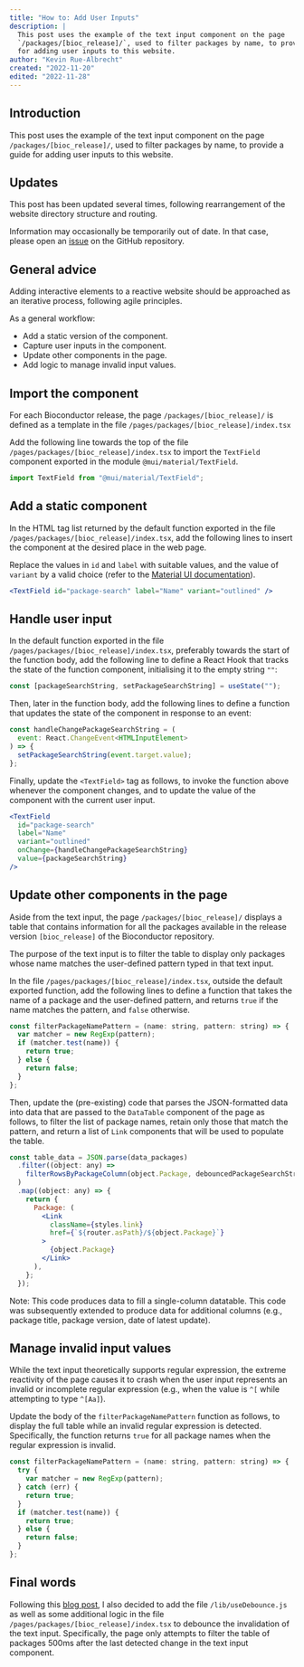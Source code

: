 ```yaml
---
title: "How to: Add User Inputs"
description: |
  This post uses the example of the text input component on the page
  `/packages/[bioc_release]/`, used to filter packages by name, to provide a guide
  for adding user inputs to this website.
author: "Kevin Rue-Albrecht"
created: "2022-11-20"
edited: "2022-11-28"
---
```


## Introduction

This post uses the example of the text input component on the page
`/packages/[bioc_release]/`, used to filter packages by name, to provide a guide
for adding user inputs to this website.

## Updates

This post has been updated several times, following rearrangement of the website
directory structure and routing.

Information may occasionally be temporarily out of date. In that case, please
open an [issue][repository-issues] on the GitHub repository.

## General advice

Adding interactive elements to a reactive website should be approached as an
iterative process, following agile principles.

As a general workflow:

- Add a static version of the component.
- Capture user inputs in the component.
- Update other components in the page.
- Add logic to manage invalid input values.

## Import the component

For each Bioconductor release, the page `/packages/[bioc_release]/` is defined
as a template in the file `/pages/packages/[bioc_release]/index.tsx`

Add the following line towards the top of the file
`/pages/packages/[bioc_release]/index.tsx` to import the `TextField` component
exported in the module `@mui/material/TextField`.

```jsx
import TextField from "@mui/material/TextField";
```

## Add a static component

In the HTML tag list returned by the default function exported in the file
`/pages/packages/[bioc_release]/index.tsx`, add the following lines to insert
the component at the desired place in the web page.

Replace the values in `id` and `label` with suitable values, and the value of
`variant` by a valid choice (refer to the [Material UI
documentation][variant-choices]).

```jsx
<TextField id="package-search" label="Name" variant="outlined" />
```

## Handle user input

In the default function exported in the file
`/pages/packages/[bioc_release]/index.tsx`, preferably towards the start of the
function body, add the following line to define a React Hook that tracks the
state of the function component, initialising it to the empty string `""`:

```jsx
const [packageSearchString, setPackageSearchString] = useState("");
```

Then, later in the function body, add the following lines to define a function
that updates the state of the component in response to an event:

```jsx
const handleChangePackageSearchString = (
  event: React.ChangeEvent<HTMLInputElement>
) => {
  setPackageSearchString(event.target.value);
};
```

Finally, update the `<TextField>` tag as follows, to invoke the function above
whenever the component changes, and to update the value of the component with
the current user input.

```jsx
<TextField
  id="package-search"
  label="Name"
  variant="outlined"
  onChange={handleChangePackageSearchString}
  value={packageSearchString}
/>
```

## Update other components in the page

Aside from the text input, the page `/packages/[bioc_release]/` displays a table
that contains information for all the packages available in the release version
`[bioc_release]` of the Bioconductor repository.

The purpose of the text input is to filter the table to display only packages
whose name matches the user-defined pattern typed in that text input.

In the file `/pages/packages/[bioc_release]/index.tsx`, outside the default
exported function, add the following lines to define a function that takes the
name of a package and the user-defined pattern, and returns `true` if the name
matches the pattern, and `false` otherwise.

```jsx
const filterPackageNamePattern = (name: string, pattern: string) => {
  var matcher = new RegExp(pattern);
  if (matcher.test(name)) {
    return true;
  } else {
    return false;
  }
};
```

Then, update the (pre-existing) code that parses the JSON-formatted data into
data that are passed to the `DataTable` component of the page as follows, to
filter the list of package names, retain only those that match the pattern, and
return a list of `Link` components that will be used to populate the table.

```jsx
const table_data = JSON.parse(data_packages)
  .filter((object: any) =>
    filterRowsByPackageColumn(object.Package, debouncedPackageSearchString)
  )
  .map((object: any) => {
    return {
      Package: (
        <Link
          className={styles.link}
          href={`${router.asPath}/${object.Package}`}
        >
          {object.Package}
        </Link>
      ),
    };
  });
```

Note: This code produces data to fill a single-column datatable. This code was
subsequently extended to produce data for additional columns (e.g., package
title, package version, date of latest update).

## Manage invalid input values

While the text input theoretically supports regular expression, the extreme
reactivity of the page causes it to crash when the user input represents an
invalid or incomplete regular expression (e.g., when the value is `^[` while
attempting to type `^[Aa]`).

Update the body of the `filterPackageNamePattern` function as follows, to
display the full table while an invalid regular expression is detected.
Specifically, the function returns `true` for all package names when the regular
expression is invalid.

```jsx
const filterPackageNamePattern = (name: string, pattern: string) => {
  try {
    var matcher = new RegExp(pattern);
  } catch (err) {
    return true;
  }
  if (matcher.test(name)) {
    return true;
  } else {
    return false;
  }
};
```

## Final words

Following this [blog post][blog-post-debounce], I also decided to add the file
`/lib/useDebounce.js` as well as some additional logic in the file
`/pages/packages/[bioc_release]/index.tsx` to debounce the invalidation of the
text input. Specifically, the page only attempts to filter the table of packages
500ms after the last detected change in the text input component.

<!-- Links -->

[variant-choices]: https://mui.com/material-ui/api/text-field/
[blog-post-debounce]: https://hackernoon.com/how-to-use-debounce-in-nextjs
[repository-issues]:
  https://github.com/kevinrue/bioconductor-website-next/issues
